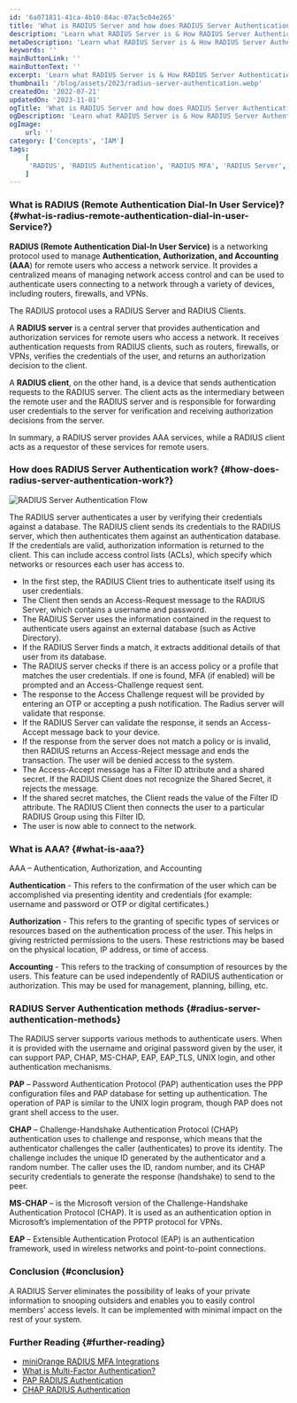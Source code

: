 ```yaml
---
id: '6a071811-41ca-4b10-84ac-07ac5c04e265'
title: 'What is RADIUS Server and how does RADIUS Server Authentication work?'
description: 'Learn what RADIUS Server is & How RADIUS Server Authentication works? RADIUS Server authenticates users into the network with username and password.'
metaDescription: 'Learn what RADIUS Server is & How RADIUS Server Authentication works? RADIUS Server authenticates users into the network with username and password.'
keywords: ''
mainButtonLink: ''
mainButtonText: ''
excerpt: 'Learn what RADIUS Server is & How RADIUS Server Authentication works? RADIUS Server authenticates users into the network with username and password.'
thumbnail: '/blog/assets/2023/radius-server-authentication.webp'
createdOn: '2022-07-21'
updatedOn: '2023-11-01'
ogTitle: 'What is RADIUS Server and how does RADIUS Server Authentication work?'
ogDescription: 'Learn what RADIUS Server is & How RADIUS Server Authentication works? RADIUS Server authenticates users into the network with username and password.'
ogImage:
    url: ''
category: ['Concepts', 'IAM']
tags:
    [
     'RADIUS', 'RADIUS Authentication', 'RADIUS MFA', 'RADIUS Server', 'RADIUS Server Authentication'
    ]
---
```


### What is RADIUS (Remote Authentication Dial-In User Service)?  {#what-is-radius-remote-authentication-dial-in-user-Service?}

**RADIUS (Remote Authentication Dial-In User Service)** is a networking protocol used to manage **Authentication, Authorization, and Accounting (AAA**) for remote users who access a network service. It provides a centralized means of managing network access control and can be used to authenticate users connecting to a network through a variety of devices, including routers, firewalls, and VPNs.

The RADIUS protocol uses a RADIUS Server and RADIUS Clients.

A **RADIUS server** is a central server that provides authentication and authorization services for remote users who access a network. It receives authentication requests from RADIUS clients, such as routers, firewalls, or VPNs, verifies the credentials of the user, and returns an authorization decision to the client.

A **RADIUS client**, on the other hand, is a device that sends authentication requests to the RADIUS server. The client acts as the intermediary between the remote user and the RADIUS server and is responsible for forwarding user credentials to the server for verification and receiving authorization decisions from the server.

In summary, a RADIUS server provides AAA services, while a RADIUS client acts as a requestor of these services for remote users.

### How does RADIUS Server Authentication work? {#how-does-radius-server-authentication-work?}

![RADIUS Server Authentication Flow](/blog/assets/2023/radius-server.webp)

The RADIUS server authenticates a user by verifying their credentials against a database. The RADIUS client sends its credentials to the RADIUS server, which then authenticates them against an authentication database. If the credentials are valid, authorization information is returned to the client. This can include access control lists (ACLs), which specify which networks or resources each user has access to.

- In the first step, the RADIUS Client tries to authenticate itself using its user credentials.
- The Client then sends an Access-Request message to the RADIUS Server, which contains a username and password.
- The RADIUS Server uses the information contained in the request to authenticate users against an external database (such as Active Directory).
- If the RADIUS Server finds a match, it extracts additional details of that user from its database.
- The RADIUS server checks if there is an access policy or a profile that matches the user credentials. If one is found, MFA (if enabled) will be prompted and an Access-Challenge request sent.
- The response to the Access Challenge request will be provided by entering an OTP or accepting a push notification. The Radius server will validate that response.
- If the RADIUS Server can validate the response, it sends an Access-Accept message back to your device.
- If the response from the server does not match a policy or is invalid, then RADIUS returns an Access-Reject message and ends the transaction. The user will be denied access to the system.
- The Access-Accept message has a Filter ID attribute and a shared secret. If the RADIUS Client does not recognize the Shared Secret, it rejects the message.
- If the shared secret matches, the Client reads the value of the Filter ID attribute. The RADIUS Client then connects the user to a particular RADIUS Group using this Filter ID.
- The user is now able to connect to the network.

### What is AAA? {#what-is-aaa?}
AAA – Authentication, Authorization, and Accounting

**Authentication** - 
This refers to the confirmation of the user which can be accomplished via presenting identity and credentials (for example: username and password or OTP or digital certificates.)

**Authorization** - 
This refers to the granting of specific types of services or resources based on the authentication process of the user. This helps in giving restricted permissions to the users. These restrictions may be based on the physical location, IP address, or time of access.

**Accounting** - 
This refers to the tracking of consumption of resources by the users. This feature can be used independently of RADIUS authentication or authorization. This may be used for management, planning, billing, etc.

### RADIUS Server Authentication methods {#radius-server-authentication-methods}

The RADIUS server supports various methods to authenticate users. When it is provided with the username and original password given by the user, it can support PAP, CHAP, MS-CHAP, EAP, EAP_TLS, UNIX login, and other authentication mechanisms.

**PAP** – Password Authentication Protocol (PAP) authentication uses the PPP configuration files and PAP database for setting up authentication. The operation of PAP is similar to the UNIX login program, though PAP does not grant shell access to the user.

**CHAP** – Challenge-Handshake Authentication Protocol (CHAP) authentication uses to challenge and response, which means that the authenticator challenges the caller (authenticates) to prove its identity. The challenge includes the unique ID generated by the authenticator and a random number. The caller uses the ID, random number, and its CHAP security credentials to generate the response (handshake) to send to the peer.

**MS-CHAP** – is the Microsoft version of the Challenge-Handshake Authentication Protocol (CHAP). It is used as an authentication option in Microsoft’s implementation of the PPTP protocol for VPNs.

**EAP** – Extensible Authentication Protocol (EAP) is an authentication framework, used in wireless networks and point-to-point connections.

### Conclusion {#conclusion}

A RADIUS Server eliminates the possibility of leaks of your private information to snooping outsiders and enables you to easily control members’ access levels. It can be implemented with minimal impact on the rest of your system.

### Further Reading {#further-reading}

- [miniOrange RADIUS MFA Integrations](https://www.miniorange.com/iam/integrations/?id=vpn)
- [What is Multi-Factor Authentication?](https://blog.miniorange.com/what-is-multi-factor-authentication-mfa/)
- [PAP RADIUS Authentication](https://docs.oracle.com/cd/E19120-01/open.solaris/819-1634/pppsvrconfig.intro-8/index.html)
- [CHAP RADIUS Authentication](https://docs.oracle.com/cd/E19120-01/open.solaris/819-1634/pppsvrconfig.reference-21/index.html)